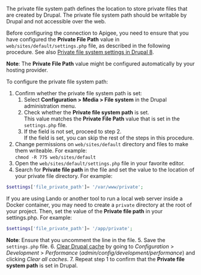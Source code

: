 The private file system path defines the location to store private files that are created by Drupal. The private file system path should be writable by Drupal and not accessible over the web.

Before configuring the connection to Apigee, you need to ensure that you have configured the **Private File Path** value in `web/sites/default/settings.php` file, as described in the following procedure. See also [Private file system settings in Drupal 8](https://www.drupal.org/docs/8/core/modules/file/overview#private-file-system).

**Note**: The **Private File Path** value might be configured automatically by your hosting provider.

To configure the private file system path:

1. Confirm whether the private file system path is set:  
   1. Select **Configuration > Media > File system** in the Drupal administration menu.  
   2. Check whether the **Private file system path** is set.  
    This value matches the **Private File Path** value that is set in the `settings.php` file.  
   3. If the field is not set, proceed to step 2\.  
    If the field is set, you can skip the rest of the steps in this procedure.
2. Change permissions on `web/sites/default` directory and files to make them writeable. For example:  
`chmod -R 775 web/sites/default`
3. Open the `web/sites/default/settings.php` file in your favorite editor.
4. Search for **Private file path** in the file and set the value to the location of your private file directory. For example:  
```php  
$settings['file_private_path']= '/var/www/private';  
```  
If you are using Lando or another tool to run a local web server inside a Docker container, you may need to create a `private` directory at the root of your project. Then, set the value of the **Private file path** in your settings.php. For example:  
```php  
$settings['file_private_path']= '/app/private';  
```  
**Note**: Ensure that you uncomment the line in the file.
5. Save the `settings.php` file.
6. [Clear Drupal cache](https://www.drupal.org/docs/user%5Fguide/en/prevent-cache-clear.html) by going to _Configuration_ \> _Development_ \> _Performance_ (_admin/config/development/performance_) and clicking _Clear all caches_.
7. Repeat step 1 to confirm that the **Private file system path** is set in Drupal.